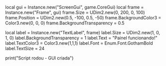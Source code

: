 local gui = Instance.new("ScreenGui", game.CoreGui)
local frame = Instance.new("Frame", gui)
frame.Size = UDim2.new(0, 200, 0, 100)
frame.Position = UDim2.new(0.5, -100, 0.5, -50)
frame.BackgroundColor3 = Color3.new(0, 0, 0)
frame.BackgroundTransparency = 0.5

local label = Instance.new("TextLabel", frame)
label.Size = UDim2.new(1, 0, 1, 0)
label.BackgroundTransparency = 1
label.Text = "Painel funcionando!"
label.TextColor3 = Color3.new(1,1,1)
label.Font = Enum.Font.GothamBold
label.TextSize = 24

print("Script rodou - GUI criada")

